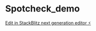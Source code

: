 # Spotcheck_demo

[Edit in StackBlitz next generation editor ⚡️](https://stackblitz.com/~/github.com/amalanushSurvey/Spotcheck_demo)